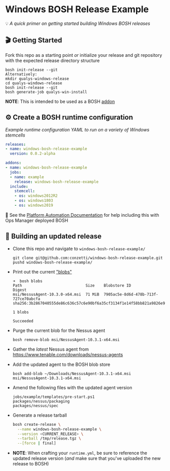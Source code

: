 Windows BOSH Release Example
============================
💡 _A quick primer on getting started building Windows BOSH releases_

## 🎬 Getting Started

Fork this repo as a starting point _or_ initialize your release and git repository with the expected release directory structure
```
bosh init-release --git
Alternatively:
mkdir qualys-windows-release
cd qualys-windows-release
bosh init-release --git
bosh generate-job qualys-win-install
```

**NOTE**: This is intended to be used as a BOSH [addon](https://bosh.io/docs/runtime-config/#update)

## ⚙️ Create a BOSH runtime configuration
_Example runtime configuration YAML to run on a variety of Windows stemcells_

```yml
releases:
- name: windows-bosh-release-example
  version: 0.0.2-alpha

addons:
- name: windows-bosh-release-example
  jobs:
  - name: example
    release: windows-bosh-release-example
  include:
    stemcell:
    - os: windows2012R2
    - os: windows1803
    - os: windows2019
```

📣 See the [Platform Automation Documentation](https://docs.pivotal.io/platform-automation/v5.0/tasks.html#update-runtime-config) for help including this with Ops Manager deployed BOSH

## 🔨 Building an updated release
* Clone this repo and navigate to `windows-bosh-release-example/`
  ```console
  git clone git@github.com:conzetti/windows-bosh-release-example.git
  pushd windows-bosh-release-example/
  ```

* Print out the current ["blobs" ](https://bosh.io/docs/release-blobs/)
  ```console
  ➜  bosh blobs
  Path                            Size    Blobstore ID                          Digest
  msi/NessusAgent-10.3.0-x64.msi  71 MiB  7905ac5e-8d6d-478b-713f-727ce70abcfa  sha256:3b2867040555de86c636c57c6e90bf6a35cf3134f1e14f58bb821a9826e973a7

  1 blobs

  Succeeded
  ```

* Purge the current blob for the Nessus agent
  ```console
  bosh remove-blob msi/NessusAgent-10.3.1-x64.msi
  ```

* Gather the _latest_ Nessus agent from https://www.tenable.com/downloads/nessus-agents

* Add the updated agent to the BOSH blob store
  ```console
  bosh add-blob ~/Downloads/NessusAgent-10.3.1-x64.msi msi/NessusAgent-10.3.1-x64.msi
  ```

* Amend the following files with the updated agent version
  ```
  jobs/example/templates/pre-start.ps1
  packages/nessus/packaging
  packages/nessus/spec
  ```

* Generate a release tarball
  ```bash
  bosh create-release \
    --name windows-bosh-release-example \
    --version <CURRENT_RELEASE> \
    --tarball /tmp/release.tgz \
    --[force | final]
  ```
* **NOTE**: When crafting your `runtime.yml`, be sure to reference the updated release version (_and_ make sure that you've uploaded the new release to BOSH)
